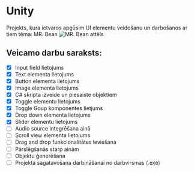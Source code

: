 # Unity
Projekts, kura ietvaros apgūsim UI elementu veidošanu un darbošanos ar tiem tēma: MR. Bean
![MR. Bean attēls](https://www.pngall.com/wp-content/uploads/5/Cartoon-Mr.-Bean-PNG.png)

## Veicamo darbu saraksts:
- [x] Input field lietojums
- [x] Text elementa lietojums
- [x] Button elementa lietojums
- [x] Image elementa lietojums
- [x] C# skripta izveide un piesaiste objektiem
- [x] Toggle elementu lietojums
- [x] Toggle Goup komponentes lietjums
- [x] Drop down elementa lietojums
- [x] Slider elementu lietojums
- [ ] Audio source integrēšana ainā
- [ ] Scroll view elementa lietojums
- [ ] Drag and drop funkcionalitātes ieviešana
- [ ] Pārslēgšanās starp ainām
- [ ] Objektu ģenerēšana
- [ ] Projekta sagatavošana darbināšanai no darbvirsmas (.exe)
